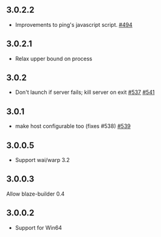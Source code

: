 ## 3.0.2.2

* Improvements to ping's javascript script. [#494](https://github.com/yesodweb/wai/pull/494)

## 3.0.2.1

* Relax upper bound on process

## 3.0.2

* Don't launch if server fails; kill server on exit [#537](https://github.com/yesodweb/wai/issues/537) [#541](https://github.com/yesodweb/wai/pull/541)

## 3.0.1

* make host configurable too (fixes #538) [#539](https://github.com/yesodweb/wai/pull/539)

## 3.0.0.5

* Support wai/warp 3.2

## 3.0.0.3

Allow blaze-builder 0.4

## 3.0.0.2

* Support for Win64
